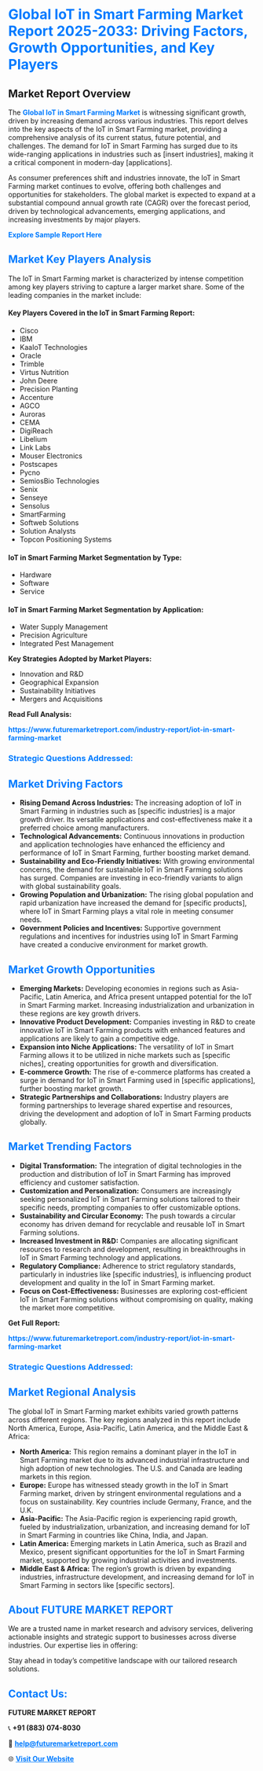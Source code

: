 <h1 style="color: #007BFF;">Global IoT in Smart Farming Market Report 2025-2033: Driving Factors, Growth Opportunities, and Key Players</h1>

<section id="overview">
<h2>Market Report Overview</h2>
<p>The <a href="https://www.futuremarketreport.com/industry-report/iot-in-smart-farming-market" style="color: #007BFF; text-decoration: none;"><strong>Global IoT in Smart Farming Market</strong></a> is witnessing significant growth, driven by increasing demand across various industries. This report delves into the key aspects of the IoT in Smart Farming market, providing a comprehensive analysis of its current status, future potential, and challenges. The demand for IoT in Smart Farming has surged due to its wide-ranging applications in industries such as [insert industries], making it a critical component in modern-day [applications].</p>
<p>As consumer preferences shift and industries innovate, the IoT in Smart Farming market continues to evolve, offering both challenges and opportunities for stakeholders. The global market is expected to expand at a substantial compound annual growth rate (CAGR) over the forecast period, driven by technological advancements, emerging applications, and increasing investments by major players.</p>
</section>

<section id="overview">
<p><a href="https://www.futuremarketreport.com/request-sample/reportId=63461" style="color: #007BFF; text-decoration: none;"><strong>Explore Sample Report Here</strong></a></p>
</section>

<section id="key-players">
<h2 style="color: #007BFF;">Market Key Players Analysis</h2>
<p>The IoT in Smart Farming market is characterized by intense competition among key players striving to capture a larger market share. Some of the leading companies in the market include:</p>
<h4>Key Players Covered in the IoT in Smart Farming Report:</h4>
<ul><li>Cisco</li><li>IBM</li><li>KaaIoT Technologies</li><li>Oracle</li><li>Trimble</li><li>Virtus Nutrition</li><li>John Deere</li><li>Precision Planting</li><li>Accenture</li><li>AGCO</li><li>Auroras</li><li>CEMA</li><li>DigiReach</li><li>Libelium</li><li>Link Labs</li><li>Mouser Electronics</li><li>Postscapes</li><li>Pycno</li><li>SemiosBio Technologies</li><li>Senix</li><li>Senseye</li><li>Sensolus</li><li>SmartFarming</li><li>Softweb Solutions</li><li>Solution Analysts</li><li>Topcon Positioning Systems</li></ul>
<h4>IoT in Smart Farming Market Segmentation by Type:</h4>
<ul><li>Hardware</li><li>Software</li><li>Service</li></ul>

<h4>IoT in Smart Farming Market Segmentation by Application:</h4>
<ul><li>Water Supply Management</li><li>Precision Agriculture</li><li>Integrated Pest Management</li></ul>
<p><strong>Key Strategies Adopted by Market Players:</strong></p>
<ul>
<li>Innovation and R&D</li>
<li>Geographical Expansion</li>
<li>Sustainability Initiatives</li>
<li>Mergers and Acquisitions</li>
</ul>
</section>

<section>
<p><strong>Read Full Analysis: </strong></p><a href="https://www.futuremarketreport.com/industry-report/iot-in-smart-farming-market" style="color: #007BFF; text-decoration: none;"><strong>https://www.futuremarketreport.com/industry-report/iot-in-smart-farming-market</strong></a>
<h3 style="color: #007BFF;">Strategic Questions Addressed:</h3>
</section>

<section id="driving-factors">
<h2 style="color: #007BFF;">Market Driving Factors</h2>
<ul>
<li><strong>Rising Demand Across Industries:</strong> The increasing adoption of IoT in Smart Farming in industries such as [specific industries] is a major growth driver. Its versatile applications and cost-effectiveness make it a preferred choice among manufacturers.</li>
<li><strong>Technological Advancements:</strong> Continuous innovations in production and application technologies have enhanced the efficiency and performance of IoT in Smart Farming, further boosting market demand.</li>
<li><strong>Sustainability and Eco-Friendly Initiatives:</strong> With growing environmental concerns, the demand for sustainable IoT in Smart Farming solutions has surged. Companies are investing in eco-friendly variants to align with global sustainability goals.</li>
<li><strong>Growing Population and Urbanization:</strong> The rising global population and rapid urbanization have increased the demand for [specific products], where IoT in Smart Farming plays a vital role in meeting consumer needs.</li>
<li><strong>Government Policies and Incentives:</strong> Supportive government regulations and incentives for industries using IoT in Smart Farming have created a conducive environment for market growth.</li>
</ul>
</section>

<section id="growth-opportunities">
<h2 style="color: #007BFF;">Market Growth Opportunities</h2>
<ul>
<li><strong>Emerging Markets:</strong> Developing economies in regions such as Asia-Pacific, Latin America, and Africa present untapped potential for the IoT in Smart Farming market. Increasing industrialization and urbanization in these regions are key growth drivers.</li>
<li><strong>Innovative Product Development:</strong> Companies investing in R&D to create innovative IoT in Smart Farming products with enhanced features and applications are likely to gain a competitive edge.</li>
<li><strong>Expansion into Niche Applications:</strong> The versatility of IoT in Smart Farming allows it to be utilized in niche markets such as [specific niches], creating opportunities for growth and diversification.</li>
<li><strong>E-commerce Growth:</strong> The rise of e-commerce platforms has created a surge in demand for IoT in Smart Farming used in [specific applications], further boosting market growth.</li>
<li><strong>Strategic Partnerships and Collaborations:</strong> Industry players are forming partnerships to leverage shared expertise and resources, driving the development and adoption of IoT in Smart Farming products globally.</li>
</ul>
</section>

<section id="trending-factors">
<h2 style="color: #007BFF;">Market Trending Factors</h2>
<ul>
<li><strong>Digital Transformation:</strong> The integration of digital technologies in the production and distribution of IoT in Smart Farming has improved efficiency and customer satisfaction.</li>
<li><strong>Customization and Personalization:</strong> Consumers are increasingly seeking personalized IoT in Smart Farming solutions tailored to their specific needs, prompting companies to offer customizable options.</li>
<li><strong>Sustainability and Circular Economy:</strong> The push towards a circular economy has driven demand for recyclable and reusable IoT in Smart Farming solutions.</li>
<li><strong>Increased Investment in R&D:</strong> Companies are allocating significant resources to research and development, resulting in breakthroughs in IoT in Smart Farming technology and applications.</li>
<li><strong>Regulatory Compliance:</strong> Adherence to strict regulatory standards, particularly in industries like [specific industries], is influencing product development and quality in the IoT in Smart Farming market.</li>
<li><strong>Focus on Cost-Effectiveness:</strong> Businesses are exploring cost-efficient IoT in Smart Farming solutions without compromising on quality, making the market more competitive.</li>
</ul>
</section>

<section>
<p><strong>Get Full Report: </strong></p><a href="https://www.futuremarketreport.com/industry-report/iot-in-smart-farming-market" style="color: #007BFF; text-decoration: none;"><strong>https://www.futuremarketreport.com/industry-report/iot-in-smart-farming-market</strong></a>
<h3 style="color: #007BFF;">Strategic Questions Addressed:</h3>
</section>


<section id="regional-analysis">
<h2 style="color: #007BFF;">Market Regional Analysis</h2>
<p>The global IoT in Smart Farming market exhibits varied growth patterns across different regions. The key regions analyzed in this report include North America, Europe, Asia-Pacific, Latin America, and the Middle East & Africa:</p>
<ul>
<li><strong>North America:</strong> This region remains a dominant player in the IoT in Smart Farming market due to its advanced industrial infrastructure and high adoption of new technologies. The U.S. and Canada are leading markets in this region.</li>
<li><strong>Europe:</strong> Europe has witnessed steady growth in the IoT in Smart Farming market, driven by stringent environmental regulations and a focus on sustainability. Key countries include Germany, France, and the U.K.</li>
<li><strong>Asia-Pacific:</strong> The Asia-Pacific region is experiencing rapid growth, fueled by industrialization, urbanization, and increasing demand for IoT in Smart Farming in countries like China, India, and Japan.</li>
<li><strong>Latin America:</strong> Emerging markets in Latin America, such as Brazil and Mexico, present significant opportunities for the IoT in Smart Farming market, supported by growing industrial activities and investments.</li>
<li><strong>Middle East & Africa:</strong> The region’s growth is driven by expanding industries, infrastructure development, and increasing demand for IoT in Smart Farming in sectors like [specific sectors].</li>
</ul>
</section>

<footer>
<h2 style="color: #007BFF;">About FUTURE MARKET REPORT</h2>
<p>We are a trusted name in market research and advisory services, delivering actionable insights and strategic support to businesses across diverse industries. Our expertise lies in offering:</p>

<p>Stay ahead in today’s competitive landscape with our tailored research solutions.</p>

<h2 style="color: #007BFF;">Contact Us:</h2>
<p><strong>FUTURE MARKET REPORT</strong></p>
<p>📞 <strong>+91 (883) 074-8030</strong></p>
<p>📧 <strong><a href="mailto:help@futuremarketreport.com" style="color: #007BFF;">help@futuremarketreport.com</a></strong></p>
<p>🌐 <strong><a href="https://www.futuremarketreport.com/" style="color: #007BFF;">Visit Our Website</a></strong></p>
</footer>